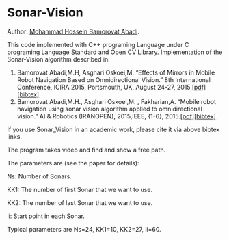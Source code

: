 # Sonar-Vision
Author: [Mohammad Hossein Bamorovat Abadi](https://bamorovatwo.wordpress.com/).

This code implemented with C++ programing Language under C programing Language Standard and Open CV Library. 
Implementation of the Sonar-Vision algorithm described in:

1. Bamorovat Abadi,M.H, Asghari Oskoei,M. “Effects of Mirrors in Mobile Robot Navigation Based on Omnidirectional Vision.” 8th International Conference, ICIRA 2015, Portsmouth, UK, August 24-27, 2015.[[pdf]](https://bamorovatwo.files.wordpress.com/2016/12/intelligentroboticsandapplications.pdf)[[bibtex]](https://bamorovatwo.wordpress.com/bibtex1)
2. Bamorovat Abadi,M.H., Asghari Oskoei,M. , Fakharian,A. “Mobile robot navigation using sonar vision algorithm applied to omnidirectional vision.” AI & Robotics (IRANOPEN), 2015,IEEE, {1-6}, 2015.[[pdf]](https://bamorovatwo.files.wordpress.com/2016/12/the-7th-robocup-iranopen-international-symposium-and-the-5th-joint-conference-of-ai-robotics.pdf)[[bibtex]](https://bamorovatwo.wordpress.com/bibtex2)

If you use Sonar_Vision in an academic work, please cite it via above bibtex links.

The program takes video and find and show a free path.

The parameters are (see the paper for details):

Ns: Number of Sonars.

KK1: The number of first Sonar that we want to use.

KK2: The number of last Sonar that we want to use.

ii: Start point in each Sonar.

Typical parameters are Ns=24, KK1=10, KK2=27, ii=60.
